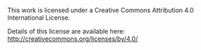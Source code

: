 This work is licensed under a Creative Commons Attribution 4.0 International License.

Details of this license are available here: http://creativecommons.org/licenses/by/4.0/
